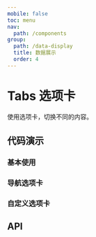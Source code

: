 ```yaml
---
mobile: false
toc: menu
nav:
  path: /components
group:
  path: /data-display
  title: 数据展示
  order: 4
---
```

# Tabs 选项卡

使用选项卡，切换不同的内容。


## 代码演示

### 基本使用

<code src="./demo/demo1.tsx"></code>


### 导航选项卡

<code src="./demo/demo2.tsx"></code>

### 自定义选项卡

<code src="./demo/custom-tabnav.tsx"></code>


## API


